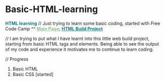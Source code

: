 # Basic-HTML-learning
<span style="color: Teal;"><strong>HTML learning</strong></span>
// Just trying to learn some basic coding, started with Free Code Camp ^^
<b><a href="https://mcjoules.github.io/html-learning" target="_blank" style="color: DarkSeaGreen;">Main Page</a></b>;
<b><a href="https://mcjoules.github.io/html-learning/htmlbasic" target="_blank" style="color: Teal;"> HTML Build Project</a></b>

// I am trying to put what I have learnt into this little web build project, starting from basic HTML tags and elements. Being able to see the output of my code and experience it motivates me to continue to learn coding.

// Progress
1. Basic HTML
2. Basic CSS [started]
